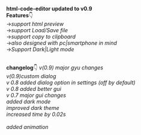 **html-code-editor updated to v0.9** 
<br>
**Features**👇
<br>
→_support html preview_
<br>
→_support Load/Save file_
<br>
→_support copy to clipboard_
<br>
→_also designed with pc|smartphone in mind_
<br>
→_Support Dark|Light mode_  
<Br>

**changelog**👇
_v(0.9) major gyu changes_
<br>
_v(0.9)custom dialog_
<br>
_v 0.8 added dialog option in settings (off by default)_
<br>
_v 0.8 added better gui_
<br>
 _v 0.7 major gui changes_
<br>
_added dark mode_
<br>
_improved dark theme_
<br>
_increased time by 0.02s_                                                                                                                             
<br>
_added animation_                                                                          
